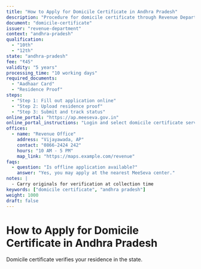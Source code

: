 ```yaml
---
title: "How to Apply for Domicile Certificate in Andhra Pradesh"
description: "Procedure for domicile certificate through Revenue Department"
document: "domicile-certificate"
issuer: "revenue-department"
context: "andhra-pradesh"
qualification:
  - "10th"
  - "12th"
state: "andhra-pradesh"
fee: "₹45"
validity: "5 years"
processing_time: "10 working days"
required_documents:
  - "Aadhaar Card"
  - "Residence Proof"
steps:
  - "Step 1: Fill out application online"
  - "Step 2: Upload residence proof"
  - "Step 3: Submit and track status"
online_portal: "https://ap.meeseva.gov.in"
online_portal_instructions: "Login and select domicile certificate service"
offices:
  - name: "Revenue Office"
    address: "Vijayawada, AP"
    contact: "0866-2424 242"
    hours: "10 AM - 5 PM"
    map_link: "https://maps.example.com/revenue"
faqs:
  - question: "Is offline application available?"
    answer: "Yes, you may apply at the nearest MeeSeva center."
notes: |
  - Carry originals for verification at collection time
keywords: ["domicile certificate", "andhra pradesh"]
weight: 1000
draft: false
---
```


# How to Apply for Domicile Certificate in Andhra Pradesh

Domicile certificate verifies your residence in the state.
